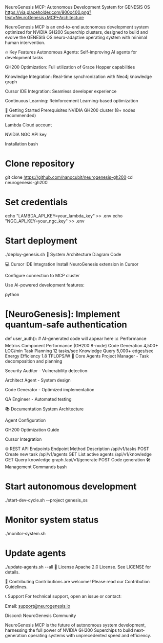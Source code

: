 NeuroGenesis MCP: Autonomous Development System for GENESIS OS
https://via.placeholder.com/800x400.png?text=NeuroGenesis+MCP+Architecture

NeuroGenesis MCP is an end-to-end autonomous development system optimized for NVIDIA GH200 Superchip clusters, designed to build and evolve the GENESIS OS neuro-adaptive operating system with minimal human intervention.

🔥 Key Features
Autonomous Agents: Self-improving AI agents for development tasks

GH200 Optimization: Full utilization of Grace Hopper capabilities

Knowledge Integration: Real-time synchronization with Neo4j knowledge graph

Cursor IDE Integration: Seamless developer experience

Continuous Learning: Reinforcement Learning-based optimization

🚀 Getting Started
Prerequisites
NVIDIA GH200 cluster (8+ nodes recommended)

Lambda Cloud account

NVIDIA NGC API key

Installation
bash
# Clone repository
git clone https://github.com/nanocubit/neurogenesis-gh200
cd neurogenesis-gh200

# Set credentials
echo "LAMBDA_API_KEY=your_lambda_key" >> .env
echo "NGC_API_KEY=your_ngc_key" >> .env

# Start deployment
./deploy-genesis.sh
🧠 System Architecture
Diagram
Code






💻 Cursor IDE Integration
Install NeuroGenesis extension in Cursor

Configure connection to MCP cluster

Use AI-powered development features:

python
# [NeuroGenesis]: Implement quantum-safe authentication
def user_auth():
    # AI-generated code will appear here
📊 Performance Metrics
Component	Performance (GH200 8-node)
Code Generation	4,500+ LOC/min
Task Planning	12 tasks/sec
Knowledge Query	5,000+ edges/sec
Energy Efficiency	1.8 TFLOPS/W
🤖 Core Agents
Project Manager - Task decomposition and planning

Security Auditor - Vulnerability detection

Architect Agent - System design

Code Generator - Optimized implementation

QA Engineer - Automated testing

📚 Documentation
System Architecture

Agent Configuration

GH200 Optimization Guide

Cursor Integration

🌐 REST API Endpoints
Endpoint	Method	Description
/api/v1/tasks	POST	Create new task
/api/v1/agents	GET	List active agents
/api/v1/knowledge	GET	Query knowledge graph
/api/v1/generate	POST	Code generation
🛠️ Management Commands
bash
# Start autonomous development
./start-dev-cycle.sh --project genesis_os

# Monitor system status
./monitor-system.sh

# Update agents
./update-agents.sh --all
📜 License
Apache 2.0 License. See LICENSE for details.

🤝 Contributing
Contributions are welcome! Please read our Contribution Guidelines.

📞 Support
For technical support, open an issue or contact:

Email: support@neurogenesis.io

Discord: NeuroGenesis Community

NeuroGenesis MCP is the future of autonomous system development, harnessing the full power of NVIDIA GH200 Superchips to build next-generation operating systems with unprecedented speed and efficiency.
